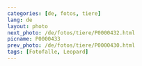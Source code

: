 ```yaml
---
categories: [de, fotos, tiere]
lang: de
layout: photo
next_photo: /de/fotos/tiere/P0000432.html
picname: P0000433
prev_photo: /de/fotos/tiere/P0000430.html
tags: [Fotofalle, Leopard]
---
```

